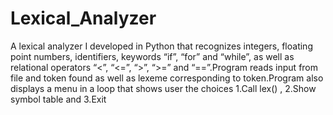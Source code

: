 # Lexical_Analyzer
A lexical analyzer I developed in Python that recognizes integers, floating point numbers, identifiers, keywords “if”, “for” and “while”, as well as relational operators “&lt;”, “&lt;=”, “>”, “>=” and “==”.Program reads input from file and token found as well as lexeme corresponding to token.Program also displays a menu in a loop that shows user the choices 1.Call lex() , 2.Show symbol table and 3.Exit 
